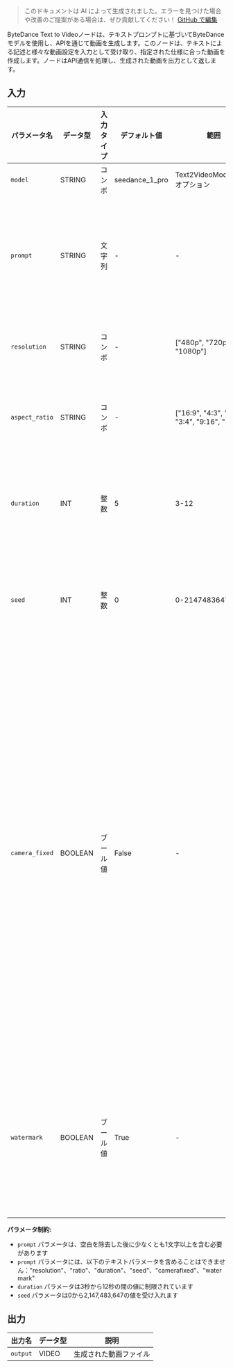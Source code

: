 > このドキュメントは AI によって生成されました。エラーを見つけた場合や改善のご提案がある場合は、ぜひ貢献してください！ [GitHub で編集](https://github.com/Comfy-Org/embedded-docs/blob/main/comfyui_embedded_docs/docs/ByteDanceTextToVideoNode/ja.md)

ByteDance Text to Videoノードは、テキストプロンプトに基づいてByteDanceモデルを使用し、APIを通じて動画を生成します。このノードは、テキストによる記述と様々な動画設定を入力として受け取り、指定された仕様に合った動画を作成します。ノードはAPI通信を処理し、生成された動画を出力として返します。

## 入力

| パラメータ名 | データ型 | 入力タイプ | デフォルト値 | 範囲 | 説明 |
|-----------|-----------|------------|---------|-------|-------------|
| `model` | STRING | コンボ | seedance_1_pro | Text2VideoModelName オプション | モデル名 |
| `prompt` | STRING | 文字列 | - | - | 動画生成に使用するテキストプロンプトです。 |
| `resolution` | STRING | コンボ | - | ["480p", "720p", "1080p"] | 出力動画の解像度です。 |
| `aspect_ratio` | STRING | コンボ | - | ["16:9", "4:3", "1:1", "3:4", "9:16", "21:9"] | 出力動画のアスペクト比です。 |
| `duration` | INT | 整数 | 5 | 3-12 | 出力動画の長さ（秒単位）です。 |
| `seed` | INT | 整数 | 0 | 0-2147483647 | 生成に使用するシード値です。（任意） |
| `camera_fixed` | BOOLEAN | ブール値 | False | - | カメラを固定するかどうかを指定します。プラットフォームはカメラを固定する指示をプロンプトに追加しますが、実際の効果を保証するものではありません。（任意） |
| `watermark` | BOOLEAN | ブール値 | True | - | 動画に「AI生成」の透かしを追加するかどうかです。（任意） |

**パラメータ制約:**

- `prompt` パラメータは、空白を除去した後に少なくとも1文字以上を含む必要があります
- `prompt` パラメータには、以下のテキストパラメータを含めることはできません："resolution"、"ratio"、"duration"、"seed"、"camerafixed"、"watermark"
- `duration` パラメータは3秒から12秒の間の値に制限されています
- `seed` パラメータは0から2,147,483,647の値を受け入れます

## 出力

| 出力名 | データ型 | 説明 |
|-------------|-----------|-------------|
| `output` | VIDEO | 生成された動画ファイル |
